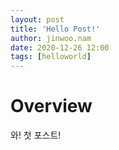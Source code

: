 ```yaml
---
layout: post
title: 'Hello Post!'
author: jinwoo.nam
date: 2020-12-26 12:00
tags: [helloworld]
---
```


# Overview
와! 첫 포스트!